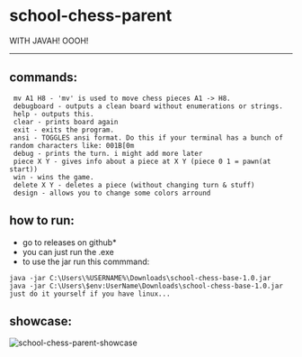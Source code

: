 # school-chess-parent
WITH JAVAH! OOOH!

<hr>

## commands:
```
 mv A1 H8 - 'mv' is used to move chess pieces A1 -> H8.
 debugboard - outputs a clean board without enumerations or strings.
 help - outputs this.
 clear - prints board again
 exit - exits the program.
 ansi - TOGGLES ansi format. Do this if your terminal has a bunch of random characters like: 001B[0m
 debug - prints the turn. i might add more later
 piece X Y - gives info about a piece at X Y (piece 0 1 = pawn(at start))
 win - wins the game.
 delete X Y - deletes a piece (without changing turn & stuff)
 design - allows you to change some colors arround
```

## how to run:
 - go to releases on github*
 - you can just run the .exe
 - to use the jar run this commmand:
 ```
 java -jar C:\Users\%USERNAME%\Downloads\school-chess-base-1.0.jar
 java -jar C:\Users\$env:UserName\Downloads\school-chess-base-1.0.jar
 just do it yourself if you have linux...
 ```

## showcase: 

![school-chess-parent-showcase](https://user-images.githubusercontent.com/56165675/148202866-9bc53e39-73b1-474b-84d5-1f37311458b1.gif)

